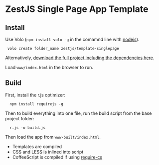 ZestJS Single Page App Template
===

Install
---

Use Volo (`npm install volo -g` in the comamnd line with [nodejs](http://nodejs.org)).

```
 volo create folder_name zestjs/template-singlepage 
```

Alternatively, [download the full project including the dependencies here](https://github.com/downloads/zestjs/template-browser/zest-template-browser.zip).

Load `www/index.html` in the browser to run.


Build
---

First, install the r.js optimizer:

```
  npm install requirejs -g
```

Then to build everything into one file, run the build script from the base project folder:

```
  r.js -o build.js
```

Then load the app from `www-built/index.html`.

* Templates are compiled
* CSS and LESS is inlined into script
* CoffeeScript is compiled if using [require-cs](https://github.com/jrburke/require-cs)